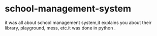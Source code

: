 # school-management-system
it was all about school management system,it explains you about their library, playground, mess, etc.it was done in python .
